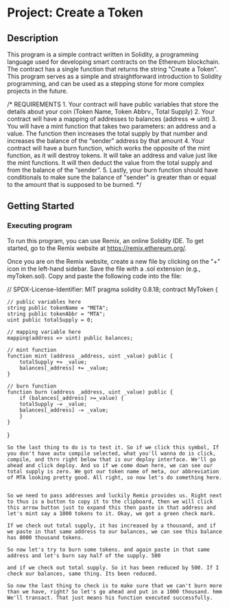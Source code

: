 # Project: Create a Token


## Description

This program is a simple contract written in Solidity, a programming language used for developing smart contracts on the Ethereum blockchain. The contract has a single function that returns the string "Create a Token". This program serves as a simple and straightforward introduction to Solidity programming, and can be used as a stepping stone for more complex projects in the future.

/*
       REQUIREMENTS
    1. Your contract will have public variables that store the details about your coin (Token Name, Token Abbrv., Total Supply)
    2. Your contract will have a mapping of addresses to balances (address => uint)
    3. You will have a mint function that takes two parameters: an address and a value. 
       The function then increases the total supply by that number and increases the balance 
       of the “sender” address by that amount
    4. Your contract will have a burn function, which works the opposite of the mint function, as it will destroy tokens. 
       It will take an address and value just like the mint functions. It will then deduct the value from the total supply 
       and from the balance of the “sender”.
    5. Lastly, your burn function should have conditionals to make sure the balance of "sender" is greater than or equal 
       to the amount that is supposed to be burned.
*/

## Getting Started

### Executing program
To run this program, you can use Remix, an online Solidity IDE. To get started, go to the Remix website at https://remix.ethereum.org/.

Once you are on the Remix website, create a new file by clicking on the "+" icon in the left-hand sidebar. Save the file with a .sol extension (e.g., myToken.sol). Copy and paste the following code into the file:

// SPDX-License-Identifier: MIT
pragma solidity 0.8.18;
contract MyToken {

    // public variables here
    string public tokenName = "META";
    string public tokenAbbr = "MTA";
    uint public totalSupply = 0;

    // mapping variable here
    mapping(address => uint) public balances;

    // mint function
    function mint (address _address, uint _value) public {
        totalSupply += _value;
        balances[_address] += _value;
    }

    // burn function
    function burn (address _address, uint _value) public {
        if (balances[_address] >=_value) {
        totalSupply -= _value;
        balances[_address] -= _value; 
        }
    }
}

```
So the last thing to do is to test it. So if we click this symbol, If you don't have auto compile selected, what you'll wanna do is click, compile, and thrn right below that is our deploy interface. We'll go ahead and click deploy. And so if we come down here, we can see our total supply is zero. We got our token name of meta, our abbreviation of MTA looking pretty good. All right, so now let's do something here.


So we need to pass addresses and luckily Remix provides us. Right next to thus is a button to copy it to the clipboard, then we will click this arrow button just to expand this then paste in that address and let's mint say a 1000 tokens to it. Okay, we got a green check mark. 

If we check out total supply, it has increased by a thousand, and if we paste in that same address to our balances, we can see this balance has 8000 thousand tokens. 

So now let's try to burn some tokens. and again paste in that same address and let's burn say half of the supply. 500 

and if we check out total supply. So it has been reduced by 500. If I check our balances, same thing. Its been reduced. 

So now the last thing to check is to make sure that we can't burn more than we have, right? So let's go ahead and put in a 1000 thousand. hmm We'll transact. That just means his function executed successfully.



